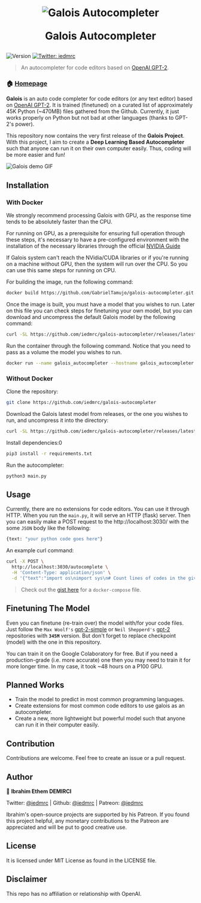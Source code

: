 
<h1 align="center"><img src="img/logo.png" alt="Galois Autocompleter"/><p>Galois Autocompleter</p></h1>

<p>
  <img alt="Version" src="https://img.shields.io/badge/version-0.1.0-blue.svg?cacheSeconds=2592000" />
  <a href="https://twitter.com/iedmrc">
    <img alt="Twitter: iedmrc" src="https://img.shields.io/twitter/follow/iedmrc.svg?style=social" target="_blank" />
  </a>
</p>

> An autocompleter for code editors based on [OpenAI GPT-2](https://github.com/openai/gpt-2).

### 🏠 [Homepage](https://usegalois.com)

**Galois** is an auto code completer for code editors (or any text editor) based on [OpenAI GPT-2](https://github.com/openai/gpt-2). It is trained (finetuned) on a curated list of approximately 45K Python (~470MB) files gathered from the Github. Currently, it just works properly on Python but not bad at other languages (thanks to GPT-2's power). 

This repository now contains the very first release of the **Galois Project**. With this project, I aim to create a **Deep Learning Based Autocompleter** such that anyone can run it on their own computer easily. Thus, coding will be more easier and fun!

![Galois demo GIF](img/python1.gif)
## Installation

### With Docker

We strongly recommend processing Galois with GPU, as the response time tends to be absolutely faster than the CPU. 

For running on GPU, as a prerequisite for ensuring full operation through these steps, it's necessary to have a pre-configured environment with the installation of the necessary libraries through the official [NVIDIA Guide](https://docs.nvidia.com/deeplearning/sdk/cudnn-install/index.html#overview)

If Galois system can't reach the NVidia/CUDA libraries or if you're running on a machine without GPU, then the system will run over the CPU. So you can use this same steps for running on CPU. 

For building the image, run the following command:

```sh
docker build https://github.com/GabrielTamujo/galois-autocompleter.git -t galois/nvidia
```

Once the image is built, you must have a model that you wishes to run. Later on this file you can check steps for finetuning your own model, but you can download and uncompress the default Galois model by the following command:

```sh
curl -SL https://github.com/iedmrc/galois-autocompleter/releases/latest/download/model.tar.xz | tar -xJC ./opt
```

Run the container through the following command. Notice that you need to pass as a volume the model you wishes to run. 

```sh
docker run --name galois_autocompleter --hostname galois_autocompleter --runtime nvidia -dit -p 3030:3030 --volume ./model:/galois/model galois/nvidia
```

### Without Docker

Clone the repository:
```sh
git clone https://github.com/iedmrc/galois-autocompleter
```

Download the Galois latest model from releases, or the one you wishes to run, and uncompress it into the directory:
```sh
curl -SL https://github.com/iedmrc/galois-autocompleter/releases/latest/download/model.tar.xz | tar -xJC ./galois-autocompleter
```
Install dependencies:0
```sh
pip3 install -r requirements.txt
```
Run the autocompleter:
```sh
python3 main.py
```

## Usage
Currently, there are no extensions for code editors. You can use it through HTTP. When you run the `main.py`, it will serve an HTTP (flask) server. Then you can easily make a POST request to the http://localhost:3030/ with the some `JSON` body like the following:

```sh
{text: "your python code goes here"}
```

An example curl command:

```sh
curl -X POST \
  http://localhost:3030/autocomplete \
  -H 'Content-Type: application/json' \
  -d '{"text":"import os\nimport sys\n# Count lines of codes in the given directory, separated by file extension.\ndef main(directory):\n  line_count = {}\n  for filename in os.listdir(directory):\n    _, ext = os.path.splitext(filename)\n    if ext not"}'
  ```

  > Check out the [gist here](https://gist.github.com/iedmrc/1e41197a6a2f7a9a654a0df9bd932290) for a `docker-compose` file.

## Finetuning The Model
Even you can finetune (re-train over) the model with/for your code files. Just follow the `Max Woolf's` [gpt-2-simple](https://github.com/minimaxir/gpt-2-simple) or `Neil Shepperd's` [gpt-2](https://github.com/nshepperd/gpt-2) repositories with **`345M`** version. But don't forget to replace checkpoint (model) with the one in this repository.

You can train it on the Google Colaboratory for free. But if you need a production-grade (i.e. more accurate) one then you may need to train it for more longer time. In my case, it took ~48 hours on a P100 GPU.

## Planned Works

- Train the model to predict in most common programming languages.
- Create extensions for most common code editors to use galois as an autocompleter.
- Create a new, more lightweight but powerful model such that anyone can run it in their computer easily.

## Contribution
Contributions are welcome. Feel free to create an issue or a pull request.

## Author

👤 **Ibrahim Ethem DEMIRCI**

Twitter: [@iedmrc](https://twitter.com/iedmrc) | Github: [@iedmrc](https://github.com/iedmrc) | Patreon: [@iedmrc](https://patreon.com/iedmrc)


Ibrahim's open-source projects are supported by his Patreon. If you found this project helpful, any monetary contributions to the Patreon are appreciated and will be put to good creative use.

## License
It is licensed under MIT License as found in the LICENSE file.

## Disclaimer
This repo has no affiliation or relationship with OpenAI.